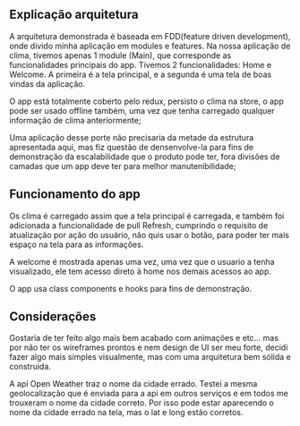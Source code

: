 ## Explicação arquitetura ##
A arquitetura demonstrada é baseada em FDD(feature driven development), onde divido minha aplicação em modules e features.
Na nossa aplicação de clima, tivemos apenas 1 module (Main), que corresponde as funcionalidades principais do app.
Tivemos 2 funcionalidades: Home e Welcome. A primeira é a tela principal, e a segunda é uma tela de boas vindas da aplicação.

O app está totalmente coberto pelo redux, persisto o clima na store, o app pode ser usado offline também, uma vez que tenha carregado qualquer informação de clima anteriormente;

Uma aplicação desse porte não precisaria da metade da estrutura apresentada aqui, mas fiz questão de densenvolve-la para fins de demonstração da escalabilidade que o produto pode ter, fora divisões de camadas que um app deve ter para melhor manutenibilidade;

## Funcionamento do app ##
Os clima é carregado assim que a tela principal é carregada, e também foi adicionada a funcionalidade de pull Refresh, cumprindo o requisito de atualização por ação do usuário, não quis usar o botão, para poder ter mais espaço na tela para as informações.

A welcome é mostrada apenas uma vez, uma vez que o usuario a tenha visualizado, ele tem acesso direto à home nos demais acessos ao app. 

O app usa class components e hooks para fins de demonstração.

## Considerações ##
Gostaria de ter feito algo mais bem acabado com animações e etc... mas por não ter os wireframes prontos e nem design de UI  ser meu forte, decidi fazer algo mais simples visualmente, mas com uma arquitetura bem sólida e construida.

A api Open Weather traz o nome da cidade errado. Testei a mesma geolocalização que é enviada para a api em outros serviços e em todos me trouxeram o nome da cidade correto. Por isso pode estar aparecendo o nome da cidade errado na tela, mas o lat e long estão corretos.
